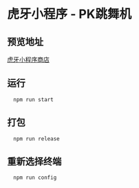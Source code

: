 # 虎牙小程序 - PK跳舞机

## 预览地址
[虎牙小程序商店](http://store.huya.com/#/app/cye0vuh7)

## 运行
```
  npm run start
```

## 打包
```
  npm run release
```

## 重新选择终端
```
  npm run config
```
